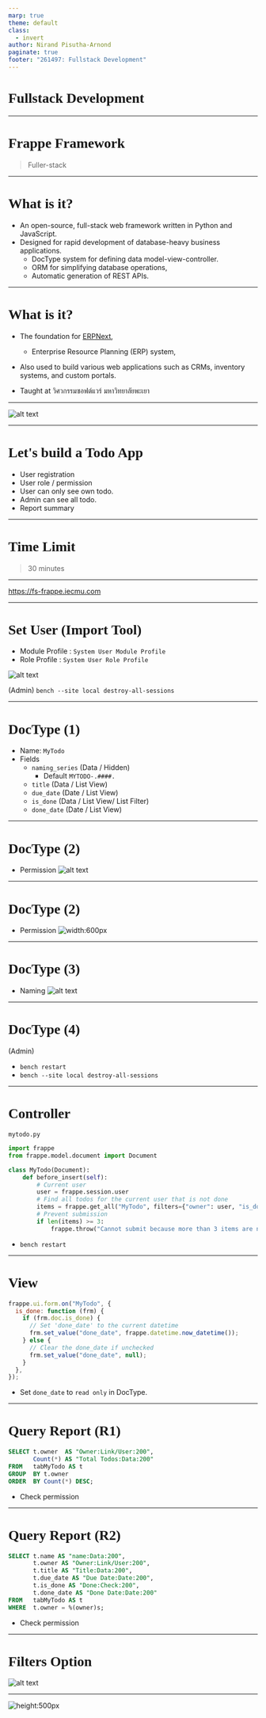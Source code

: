 ```yaml
---
marp: true
theme: default
class:
  - invert
author: Nirand Pisutha-Arnond
paginate: true
footer: "261497: Fullstack Development"
---
```


<style>
@import url('https://fonts.googleapis.com/css2?family=Prompt:ital,wght@0,100;0,300;0,400;0,700;1,100;1,300;1,400;1,700&display=swap');

    :root {
    font-family: Prompt;
    --hl-color: #D57E7E;
}
h1 {
  font-family: Prompt
}
</style>

# Fullstack Development

---

# Frappe Framework

> Fuller-stack

---

# What is it?

- An open-source, full-stack web framework written in Python and JavaScript.
- Designed for rapid development of database-heavy business applications.
  - DocType system for defining data model-view-controller.
  - ORM for simplifying database operations,
  - Automatic generation of REST APIs.

---

# What is it?

- The foundation for [ERPNext](https://frappe.io/erpnext),
  - Enterprise Resource Planning (ERP) system,
- Also used to build various web applications such as CRMs, inventory systems, and custom portals.

- Taught at วิศวกรรมซอฟต์แวร์ มหาวิทยาลัยพะเยา

---

![alt text](img/paste-1760062462298.png)

---

# Let's build a Todo App

- User registration
- User role / permission
- User can only see own todo.
- Admin can see all todo.
- Report summary

---

# Time Limit

> 30 minutes

---

https://fs-frappe.iecmu.com

---

# Set User (Import Tool)

- Module Profile : `System User Module Profile`
- Role Profile : `System User Role Profile`

![alt text](img/paste-1760061769262.png)

(Admin) `bench --site local destroy-all-sessions`

---

# DocType (1)

- Name: `MyTodo`
- Fields
  - `naming_series` (Data / Hidden)
    - Default `MYTODO-.####.`
  - `title` (Data / List View)
  - `due_date` (Date / List View)
  - `is_done` (Data / List View/ List Filter)
  - `done_date` (Date / List View)

---

# DocType (2)

- Permission
  ![alt text](img/paste-1760059257586.png)

---

# DocType (2)

- Permission
  ![width:600px](img/paste-1760059346840.png)

---

# DocType (3)

- Naming
  ![alt text](img/paste-1760059280065.png)

---

# DocType (4)

(Admin)

- `bench restart`
- `bench --site local destroy-all-sessions`

---

# Controller

`mytodo.py`

```python
import frappe
from frappe.model.document import Document

class MyTodo(Document):
    def before_insert(self):
        # Current user
        user = frappe.session.user
        # Find all todos for the current user that is not done
        items = frappe.get_all("MyTodo", filters={"owner": user, "is_done": 0}, fields=["name"])
        # Prevent submission
        if len(items) >= 3:
            frappe.throw("Cannot submit because more than 3 items are not done.")
```

- `bench restart`

---

# View

```js
frappe.ui.form.on("MyTodo", {
  is_done: function (frm) {
    if (frm.doc.is_done) {
      // Set 'done_date' to the current datetime
      frm.set_value("done_date", frappe.datetime.now_datetime());
    } else {
      // Clear the done_date if unchecked
      frm.set_value("done_date", null);
    }
  },
});
```

- Set `done_date` to `read only` in DocType.

---

# Query Report (R1)

```sql
SELECT t.owner  AS "Owner:Link/User:200",
       Count(*) AS "Total Todos:Data:200"
FROM   tabMyTodo AS t
GROUP  BY t.owner
ORDER  BY Count(*) DESC;
```

- Check permission

---

# Query Report (R2)

```sql
SELECT t.name AS "name:Data:200",
       t.owner AS "Owner:Link/User:200",
       t.title AS "Title:Data:200",
       t.due_date AS "Due Date:Date:200",
       t.is_done AS "Done:Check:200",
       t.done_date AS "Done Date:Date:200"
FROM   tabMyTodo AS t
WHERE  t.owner = %(owner)s;
```

- Check permission

---

# Filters Option

![alt text](img/paste-1760058670724.png)

---

![height:500px](img/paste-1760062733623.png)
